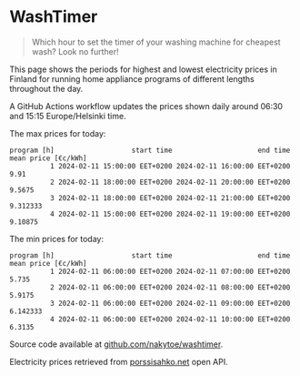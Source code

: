 
# WashTimer

> Which hour to set the timer of your washing machine for cheapest wash? Look no further!

This page shows the periods for highest and lowest electricity prices in Finland 
for running home appliance programs of different lengths throughout the day. 

A GitHub Actions workflow updates the prices shown daily around 06:30 and 15:15 Europe/Helsinki time.

The max prices for today:

	program [h]                   start time                     end time mean price [€c/kWh]
	          1 2024-02-11 15:00:00 EET+0200 2024-02-11 16:00:00 EET+0200                9.91
	          2 2024-02-11 18:00:00 EET+0200 2024-02-11 20:00:00 EET+0200              9.5675
	          3 2024-02-11 18:00:00 EET+0200 2024-02-11 21:00:00 EET+0200            9.312333
	          4 2024-02-11 15:00:00 EET+0200 2024-02-11 19:00:00 EET+0200             9.10875

The min prices for today:

	program [h]                   start time                     end time mean price [€c/kWh]
	          1 2024-02-11 06:00:00 EET+0200 2024-02-11 07:00:00 EET+0200               5.735
	          2 2024-02-11 06:00:00 EET+0200 2024-02-11 08:00:00 EET+0200              5.9175
	          3 2024-02-11 06:00:00 EET+0200 2024-02-11 09:00:00 EET+0200            6.142333
	          4 2024-02-11 06:00:00 EET+0200 2024-02-11 10:00:00 EET+0200              6.3135


Source code available at [github.com/nakytoe/washtimer](https://github.com/nakytoe/washtimer).

Electricity prices retrieved from [porssisahko.net](https://porssisahko.net/api) open API.
